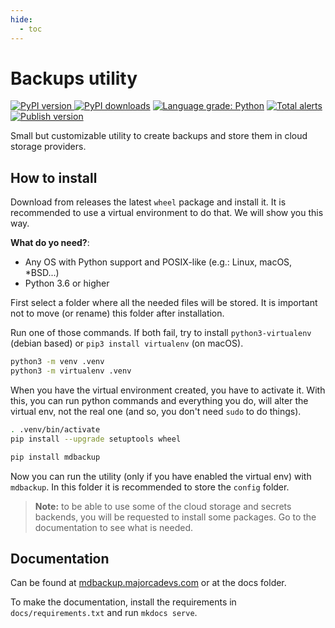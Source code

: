 ```yaml
---
hide:
  - toc
---
```


# Backups utility

[![PyPI version](https://img.shields.io/pypi/v/mdbackup) ![PyPI downloads](https://img.shields.io/pypi/dw/mdbackup)](https://pypi.org/project/mdbackup/)
[![Language grade: Python](https://img.shields.io/lgtm/grade/python/g/MajorcaDevs/mdbackup.svg?logo=lgtm&logoWidth=18)](https://lgtm.com/projects/g/MajorcaDevs/mdbackup/context:python)
[![Total alerts](https://img.shields.io/lgtm/alerts/g/MajorcaDevs/mdbackup.svg?logo=lgtm&logoWidth=18)](https://lgtm.com/projects/g/MajorcaDevs/mdbackup/alerts/)
[![Publish version](https://github.com/MajorcaDevs/mdbackup/actions/workflows/publish.yml/badge.svg)](https://github.com/MajorcaDevs/mdbackup/actions/workflows/publish.yml)

Small but customizable utility to create backups and store them in cloud storage providers.

## How to install

Download from releases the latest `wheel` package and install it. It is recommended to use a virtual environment to do that. We will show you this way.

**What do yo need?**:

  - Any OS with Python support and POSIX-like (e.g.: Linux, macOS, *BSD...)
  - Python 3.6 or higher

First select a folder where all the needed files will be stored. It is important not to move (or rename) this folder after installation.

Run one of those commands. If both fail, try to install `python3-virtualenv` (debian based) or `pip3 install virtualenv` (on macOS).

```bash
python3 -m venv .venv
python3 -m virtualenv .venv
```

When you have the virtual environment created, you have to activate it. With this, you can run python commands and everything you do, will alter the virtual env, not the real one (and so, you don't need `sudo` to do things).

```bash
. .venv/bin/activate
pip install --upgrade setuptools wheel

pip install mdbackup
```

Now you can run the utility (only if you have enabled the virtual env) with `mdbackup`. In this folder it is recommended to store the `config` folder.

 > **Note:** to be able to use some of the cloud storage and secrets backends, you will be requested to install some packages. Go to the documentation to see what is needed.

## Documentation

Can be found at [mdbackup.majorcadevs.com](https://mdbackup.majorcadevs.com/) or at the docs folder.

To make the documentation, install the requirements in `docs/requirements.txt` and run `mkdocs serve`.
